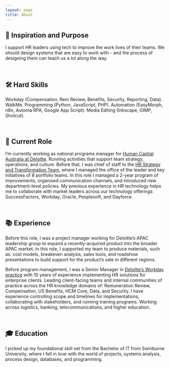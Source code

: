 ```yaml
---
layout: page
title: About
---
```


## 🎯 Inspiration and Purpose

I support HR leaders using tech to improve the work lives of their teams. We should design systems that are easy to work with - and the process of designing them can teach us a lot along the way.

<br />

## 🛠️ Hard Skills

Workday (Compensation, Rem Review, Benefits, Security, Reporting, Data). WalkMe. Programming (Python, JavaScript, PHP). Automation (EasyMorph, n8n, Automa RPA, Google App Script). Media Editing (Inkscape, GIMP, Shotcut).

<br />

## 📌 Current Role

I’m currently working as national programs manager for [Human Captial Australia at Deloitte](https://www.deloitte.com/au/en/services/consulting/services/human-capital.html). Running activities that support team strategy, operations, and culture. Before that, I was chief of staff to the [HR Strategy and Transformation Team](https://www.deloitte.com/au/en/services/consulting/services/hr-transformation.html), where I managed the office of the leader and key initiatives of 8 portfolio teams. In this role I managed a 2-year program of improvements, organised communication channels, and introduced new department-level policies.
My previous experience in HR technology helps me to collaborate with market leaders across our technology offerings: SuccessFactors, Workday, Oracle, Peoplesoft, and Dayforce.

<br />

## 📚 Experience

Before this role, I was a project manager working for Deloitte’s APAC leadership group to expand a recently-acquired product into the broader APAC market. In this role, I supported my team to produce materials, such as: cost models, breakeven analysis, sales tools, and roadshow presentations to build support for the product’s sale in different regions.

Before program management, I was a Senior Manager in [Deloitte’s Workday practice](https://www.deloitte.com/au/en/alliances/workday.html) with 10 years of experience implementing HR solutions for enterprise clients. Leading client-facing teams and internal communities of practice across the HR knowledge domains of: Remuneration Review, Compensation, US Benefits, HCM Core, Data, and Security. I have experience controlling scope and timelines for implementations, collaborating with stakeholders, and running training programs. Working across logistics, banking, telecommunications, and higher education.

<br />

## 🎓 Education

I picked up my foundational skill set from the Bachelor of IT from Swinburne University, where I fell in love with the world of projects, systems analysis, process design, databases, and programming.